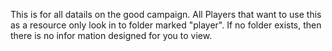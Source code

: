 This is for all datails on the good campaign. All Players that want to use this as a resource only look
in to folder marked "player". If no folder exists, then there is no infor mation designed for you to
view.